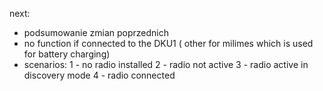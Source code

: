 


next:
- podsumowanie zmian poprzednich
- no function if connected to the DKU1 ( other for milimes which is used for battery charging)
- scenarios:
	1 - no radio installed
	2 - radio not active
	3 - radio active in discovery mode
	4 - radio connected